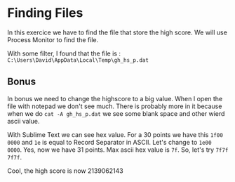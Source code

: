 # Finding Files

In this exercice we have to find the file that store the high score. We will use Process Monitor to find the file. 

With some filter, I found that the file is : `C:\Users\David\AppData\Local\Temp\gh_hs_p.dat`

## Bonus

In bonus we need to change the highscore to a big value. When I open the file with notepad we don't see much. There is probably more in it because when we do `cat -A gh_hs_p.dat` we see some blank space and other wierd ascii value. 

With Sublime Text we can see hex value. For a 30 points we have this `1f00 0000` and `1e` is equal to Record Separator in ASCII. Let's change to `1e00 0000`. Yes, now we have 31 points. Max ascii hex value is `7f`. So, let's try `7f7f 7f7f`.

Cool, the high score is now 2139062143 
